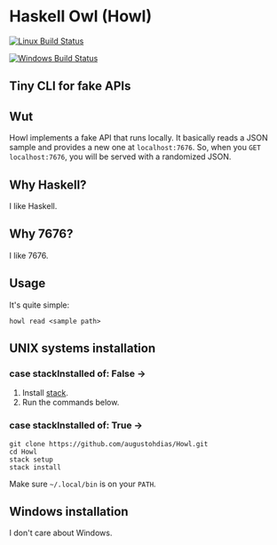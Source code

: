 # Haskell Owl (Howl)
[![Linux Build Status](https://travis-ci.com/augustohdias/Howl.svg?branch=master)](https://travis-ci.com/augustohdias/Howl)

[![Windows Build Status](https://travis-ci.com/augustohdias/Howl.svg?branch=master)](https://travis-ci.com/augustohdias/Howl)

## Tiny CLI for fake APIs

## Wut

Howl implements a fake API that runs locally. It basically reads a JSON sample and provides a new one at `localhost:7676`. So, when you `GET localhost:7676`, you will be served with a randomized JSON.

## Why Haskell?

I like Haskell.

## Why 7676?

I like 7676.

## Usage

It's quite simple:

```
howl read <sample path>
```

## UNIX systems installation

### case stackInstalled of: False ->

1. Install [stack](https://docs.haskellstack.org/en/stable/README/). 
2. Run the commands below.

### case stackInstalled of: True ->

```
git clone https://github.com/augustohdias/Howl.git
cd Howl
stack setup
stack install
```

Make sure `~/.local/bin` is on your `PATH`.

## Windows installation

I don't care about Windows.
